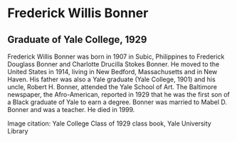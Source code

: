 # Frederick Willis Bonner
## Graduate of Yale College, 1929
Frederick Willis Bonner was born in 1907 in Subic, Philippines to Frederick Douglass Bonner and Charlotte Drucilla Stokes Bonner. He moved to the United States in 1914, living in New Bedford, Massachusetts and in New Haven. His father was also a Yale graduate (Yale College, 1901) and his uncle, Robert H. Bonner, attended the Yale School of Art. The Baltimore newspaper, the Afro-American, reported in 1929 that he was the first son of a Black graduate of Yale to earn a degree. Bonner was married to Mabel D. Bonner and was a teacher. He died in 1999.

Image citation: Yale College Class of 1929 class book, Yale University Library
